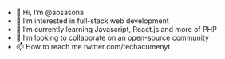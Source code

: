 - 👋 Hi, I’m @aosasona
- 👀 I’m interested in full-stack web development
- 🌱 I’m currently learning Javascript, React.js and more of PHP
- 💞️ I’m looking to collaborate on an open-source community
- 📫 How to reach me twitter.com/techacumenyt

<!---
aosasona/aosasona is a ✨ special ✨ repository because its `README.md` (this file) appears on your GitHub profile.
You can click the Preview link to take a look at your changes.
--->
